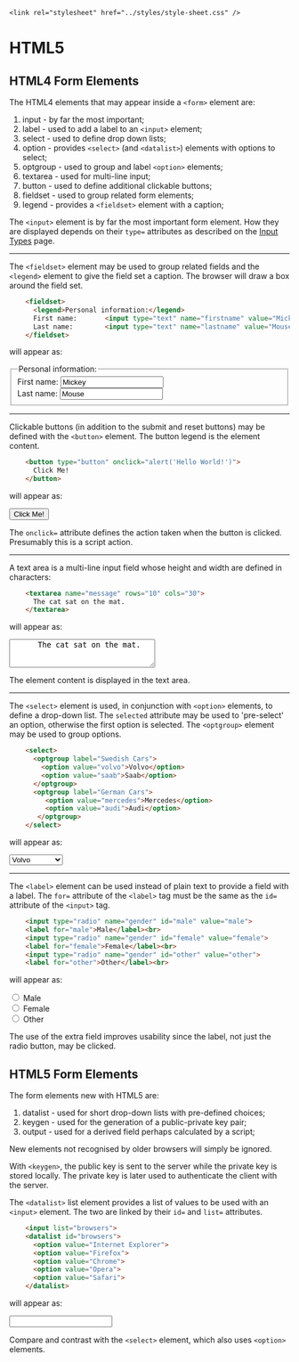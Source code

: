 <!DOCTYPE html>
<html lang="en-GB">
    <!-- notes-html by NewForester:  a series of notes on HTML5 written after studying the HTML Tutorial @ W3Schools -->

<head>
    <title>HTML5: Form Elements</title>
    <meta charset="UTF-8" />
    <meta name="description" content="Notes on HTML5 made while following the HTML Tutorial @ W3Schools" />
    <meta name="keywords" content="HTML" />
    <meta name="author" content="NewForester" />
    <meta name="viewport" content="width=device-width, initial-scale=1.0" />

    <link rel="stylesheet" href="../styles/style-sheet.css" />
</head>

<body>

# HTML5

## HTML4 Form Elements

The HTML4 elements that may appear inside a `<form>` element are:

  1. input    - by far the most important;
  1. label    - used to add a label to an `<input>` element;
  1. select   - used to define drop down lists;
  1. option   - provides `<select>` (and `<datalist>`) elements with options to select;
  1. optgroup - used to group and label `<option>` elements;
  1. textarea - used for multi-line input;
  1. button   - used to define additional clickable buttons;
  1. fieldset - used to group related form elements;
  1. legend   - provides a `<fieldset>` element with a caption;

The `<input>` element is by far the most important form element.
How  they are displayed depends on their `type=` attributes as described on the [Input Types](forms-input-type.html) page.


<hr /><!-- Grouping Form Data -->

The `<fieldset>` element may be used to group related fields and the `<legend>` element to give the field set a caption.
The browser will draw a box around the field set.

```html
    <fieldset>
      <legend>Personal information:</legend>
      First name:       <input type="text" name="firstname" value="Mickey"><br>
      Last name:        <input type="text" name="lastname" value="Mouse"><br>
    </fieldset>
```

<p>will appear as:</p>
<div class=indent>
    <fieldset>
      <legend>Personal information:</legend>
      First name:       <input type="text" name="firstname" value="Mickey" ><br>
      Last name:        <input type="text" name="lastname" value="Mouse" ><br>
    </fieldset>
</div>


<hr /><!-- Clickable Buttons -->

Clickable buttons (in addition to the submit and reset buttons) may be defined with the `<button>` element.
The button legend is the element content.

```html
    <button type="button" onclick="alert('Hello World!')">
      Click Me!
    </button>
```

<p>will appear as:</p>
<div class=indent>
    <button type="button" onclick="alert('Hello World!')">
      Click Me!
    </button>
</div>

The `onclick=` attribute defines the action taken when the button is clicked.
Presumably this is a script action.


<hr /><!-- Text Areas -->

A text area is a multi-line input field whose height and width are defined in characters:

```html
    <textarea name="message" rows="10" cols="30">
      The cat sat on the mat.
    </textarea>
```

<p>will appear as:</p>
<div class=indent>
    <textarea name="message" rows="3" cols="30">
      The cat sat on the mat.
    </textarea>
</div>

The element content is displayed in the text area.


<hr /><!-- Drop Down Lists -->

The `<select>` element is used, in conjunction with `<option>` elements, to define a drop-down list.
The `selected` attribute may be used to 'pre-select' an option, otherwise the first option is selected.
The `<optgroup>` element may be used to group options.

```html
    <select>
      <optgroup label="Swedish Cars">
        <option value="volvo">Volvo</option>
        <option value="saab">Saab</option>
      </optgroup>
      <optgroup label="German Cars">
         <option value="mercedes">Mercedes</option>
         <option value="audi">Audi</option>
       </optgroup>
    </select>
```

<p>will appear as:</p>
<div class=indent>
    <select>
      <optgroup label="Swedish Cars">
        <option value="volvo">Volvo</option>
        <option value="saab">Saab</option>
      </optgroup>
      <optgroup label="German Cars">
         <option value="mercedes">Mercedes</option>
         <option value="audi">Audi</option>
       </optgroup>
    </select>
</div>


<hr /><!-- Input Field Labels -->

The `<label>` element can be used instead of plain text to provide a field with a label.
The `for=` attribute of the `<label>` tag must be the same as the `id=` attribute of the `<input>` tag.

```html
    <input type="radio" name="gender" id="male" value="male">
    <label for="male">Male</label><br>
    <input type="radio" name="gender" id="female" value="female">
    <label for="female">Female</label><br>
    <input type="radio" name="gender" id="other" value="other">
    <label for="other">Other</label><br>
```

<p>will appear as:</p>
<div class=indent>
    <input type="radio" name="gender" id="male" value="male">
    <label for="male">Male</label><br>
    <input type="radio" name="gender" id="female" value="female">
    <label for="female">Female</label><br>
    <input type="radio" name="gender" id="other" value="other">
    <label for="other">Other</label><br>
</div>

The use of the extra field improves usability since the label, not just the radio button, may be clicked.


## HTML5 Form Elements

The form elements new with HTML5 are:

 1. datalist  - used for short drop-down lists with pre-defined choices;
 1. keygen    - used for the generation of a public-private key pair;
 1. output    - used for a derived field perhaps calculated by a script;

New elements not recognised by older browsers will simply be ignored.

With `<keygen>`, the public key is sent to the server while the private key is stored locally.
The private key is later used to authenticate the client with the server.

The `<datalist>` list element provides a list of values to be used with an `<input>` element.
The two are linked by their `id=` and `list=` attributes.

```html
    <input list="browsers">
    <datalist id="browsers">
      <option value="Internet Explorer">
      <option value="Firefox">
      <option value="Chrome">
      <option value="Opera">
      <option value="Safari">
    </datalist>
```

<p>will appear as:</p>
<div class=indent>
    <input list="browsers">
    <datalist id="browsers">
      <option value="Internet Explorer">
      <option value="Firefox">
      <option value="Chrome">
      <option value="Opera">
      <option value="Safari">
    </datalist>
</div>

Compare and contrast with the `<select>` element, which also uses `<option>` elements.

</body>
</html>
